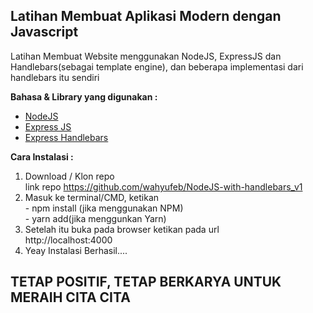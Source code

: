 ## Latihan Membuat Aplikasi Modern dengan Javascript

Latihan Membuat Website menggunakan NodeJS, ExpressJS dan Handlebars(sebagai template engine), dan beberapa implementasi dari handlebars itu sendiri

**Bahasa & Library yang digunakan :** <br>
- <a href="https://nodejs.org/en/">NodeJS</a>
- <a href="ttps://expressjs.com/">Express JS</a>
- <a href="https://www.npmjs.com/package/express-handlebars">Express Handlebars</a>

**Cara Instalasi :**
1. Download / Klon repo<br>link repo <a href="https://github.com/wahyufeb/NodeJS-with-handlebars_v1">https://github.com/wahyufeb/NodeJS-with-handlebars_v1</a>
2. Masuk ke terminal/CMD, ketikan <br> - npm install (jika menggunakan NPM)<br> - yarn add(jika menggunkan Yarn)
3. Setelah itu buka pada browser ketikan pada url<br> http://localhost:4000
4. Yeay Instalasi Berhasil....

## TETAP POSITIF, TETAP BERKARYA UNTUK MERAIH CITA CITA

